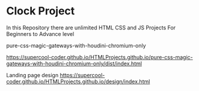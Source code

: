 # Clock Project
In this Repository there are unlimited HTML CSS and JS Projects For Beginners to Advance level



pure-css-magic-gateways-with-houdini-chromium-only

https://supercool-coder.github.io/HTMLProjects.github.io/pure-css-magic-gateways-with-houdini-chromium-only/dist/index.html


Landing page design
https://supercool-coder.github.io/HTMLProjects.github.io/design/index.html
